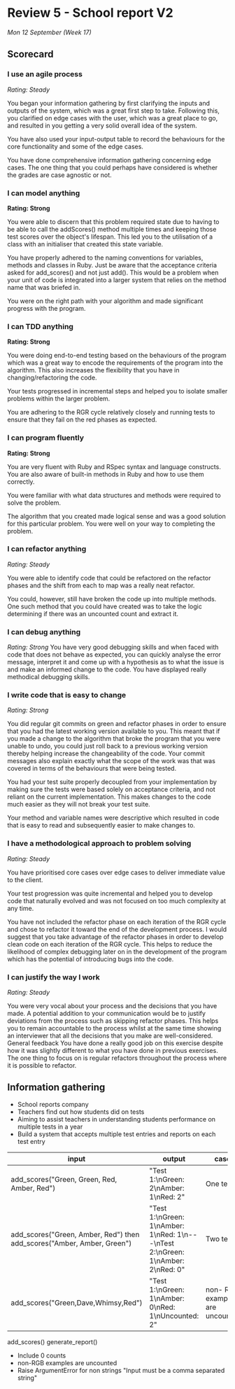 # Review 5 - School report V2
_Mon 12 September (Week 17)_

## Scorecard

### I use an agile process
_Rating: Steady_

You began your information gathering by first clarifying the inputs and outputs of the system, which was a great first step to take. Following this, you clarified on edge cases with the user, which was a great place to go, and resulted in you getting a very solid overall idea of the system.

You have also used your input-output table to record the behaviours for the core functionality and some of the edge cases.

You have done comprehensive information gathering concerning edge cases. The one thing that you could perhaps have considered is whether the grades are case agnostic or not.

### I can model anything
__Rating: Strong__

You were able to discern that this problem required state due to having to be able to call the addScores() method multiple times and keeping those test scores over the object's lifespan. This led you to the utilisation of a class with an initialiser that created this state variable.

You have properly adhered to the naming conventions for variables, methods and classes in Ruby. Just be aware that the acceptance criteria asked for add_scores() and not just add(). This would be a problem when your unit of code is integrated into a larger system that relies on the method name that was briefed in.

You were on the right path with your algorithm and made significant progress with the program.

### I can TDD anything
__Rating: Strong__

You were doing end-to-end testing based on the behaviours of the program which was a great way to encode the requirements of the program into the algorithm. This also increases the flexibility that you have in changing/refactoring the code.

Your tests progressed in incremental steps and helped you to isolate smaller problems within the larger problem.

You are adhering to the RGR cycle relatively closely and running tests to ensure that they fail on the red phases as expected.

### I can program fluently
__Rating: Strong__

You are very fluent with Ruby and RSpec syntax and language constructs. You are also aware of built-in methods in Ruby and how to use them correctly.

You were familiar with what data structures and methods were required to solve the problem.

The algorithm that you created made logical sense and was a good solution for this particular problem. You were well on your way to completing the problem.

### I can refactor anything
_Rating: Steady_

You were able to identify code that could be refactored on the refactor phases and the shift from each to map was a really neat refactor.

You could, however, still have broken the code up into multiple methods. One such method that you could have created was to take the logic determining if there was an uncounted count and extract it.

### I can debug anything
_Rating: Strong_
You have very good debugging skills and when faced with code that does not behave as expected, you can quickly analyse the error message, interpret it and come up with a hypothesis as to what the issue is and make an informed change to the code. You have displayed really methodical debugging skills.

### I write code that is easy to change
_Rating: Strong_

You did regular git commits on green and refactor phases in order to ensure that you had the latest working version available to you. This meant that if you made a change to the algorithm that broke the program that you were unable to undo, you could just roll back to a previous working version thereby helping increase the changeability of the code. Your commit messages also explain exactly what the scope of the work was that was covered in terms of the behaviours that were being tested.

You had your test suite properly decoupled from your implementation by making sure the tests were based solely on acceptance criteria, and not reliant on the current implementation. This makes changes to the code much easier as they will not break your test suite.

Your method and variable names were descriptive which resulted in code that is easy to read and subsequently easier to make changes to.

### I have a methodological approach to problem solving
_Rating: Steady_

You have prioritised core cases over edge cases to deliver immediate value to the client.

Your test progression was quite incremental and helped you to develop code that naturally evolved and was not focused on too much complexity at any time.

You have not included the refactor phase on each iteration of the RGR cycle and chose to refactor it toward the end of the development process. I would suggest that you take advantage of the refactor phases in order to develop clean code on each iteration of the RGR cycle. This helps to reduce the likelihood of complex debugging later on in the development of the program which has the potential of introducing bugs into the code.

### I can justify the way I work
_Rating: Steady_

You were very vocal about your process and the decisions that you have made. A potential addition to your communication would be to justify deviations from the process such as skipping refactor phases. This helps you to remain accountable to the process whilst at the same time showing an interviewer that all the decisions that you make are well-considered.
General feedback
You have done a really good job on this exercise despite how it was slightly different to what you have done in previous exercises. The one thing to focus on is regular refactors throughout the process where it is possible to refactor.

## Information gathering

- School reports company
- Teachers find out how students did on tests
- Aiming to assist teachers in understanding students performance on multiple tests in a year
- Build a system that accepts multiple test entries and reports on each test entry

| input | output | case | 
|--|---|---|
| add_scores("Green, Green, Red, Amber, Red") | "Test 1:\nGreen: 2\nAmber: 1\nRed: 2" | One test |
| add_scores("Green, Amber, Red") then add_scores("Amber, Amber, Green") | "Test 1:\nGreen: 1\nAmber: 1\nRed: 1\n---\nTest 2:\nGreen: 1\nAmber: 2\nRed: 0" | Two tests
| add_scores("Green,Dave,Whimsy,Red") | "Test 1:\nGreen: 1\nAmber: 0\nRed: 1\nUncounted: 2" | non- RGB examples are uncounter

add_scores()
generate_report()

- Include 0 counts
- non-RGB examples are uncounted
- Raise ArgumentError for non strings "Input must be a comma separated string"

